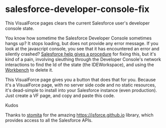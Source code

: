 # salesforce-developer-console-fix
This VisualForce pages clears the current Salesforce user's developer console state.

You know how sometime the Salesforce Developer Console sometimes hangs up? It stops loading, but does not provide any error message. If you look at the javascript console, you see that it has encountered an error and silently crashed? [Salesforce help gives a procedure](https://help.salesforce.com/articleView?id=000205964&language=en_US&type=1) for fixing this, but it's kind of a pain, involving sleuthing through the Developer Console's network interactions to find the Id of the state (the IDEWorkspace), and using the [Workbench](https://workbench.developerforce.com/login.php) to delete it.

This VisualForce page gives you a button that does that for you. Because it's a VisualForce page, with no server side code and no static resources, it's dead-simple to install into your Salesforce instance (even production). Just create a VF page, and copy and paste this code.

Kudos

Thanks to [stomita](https://github.com/stomita) for the amazing https://jsforce.github.io library, which provides access to all the Salesforce APIs.

